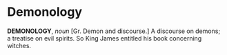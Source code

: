 # Demonology

**DEMONOLOGY**, _noun_ \[Gr. Demon and discourse.\] A discourse on demons; a treatise on evil spirits. So King James entitled his book concerning witches.